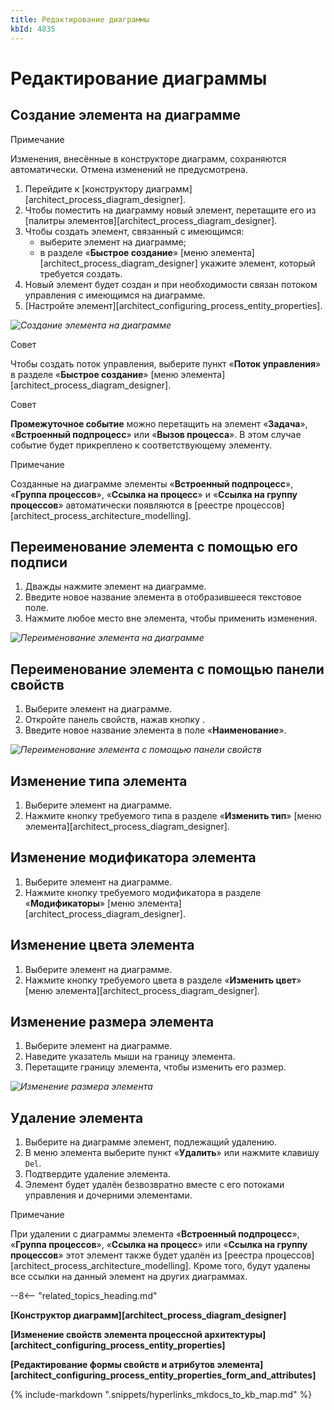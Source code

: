 ```yaml
---
title: Редактирование диаграммы
kbId: 4835
---
```


# Редактирование диаграммы

## Создание элемента на диаграмме

Примечание

Изменения, внесённые в конструкторе диаграмм, сохраняются автоматически. Отмена изменений не предусмотрена.

1. Перейдите к [конструктору диаграмм][architect_process_diagram_designer].
2. Чтобы поместить на диаграмму новый элемент, перетащите его из [палитры элементов][architect_process_diagram_designer].
3. Чтобы создать элемент, связанный с имеющимся:
    - выберите элемент на диаграмме;
    - в разделе «**Быстрое создание**» [меню элемента][architect_process_diagram_designer] укажите элемент, который требуется создать.
4. Новый элемент будет создан и при необходимости связан потоком управления с имеющимся на диаграмме.
5. [Настройте элемент][architect_configuring_process_entity_properties].

_![Создание элемента на диаграмме](https://kb.comindware.ru/assets/edit_diagram_create_element.png)_

Совет

Чтобы создать поток управления, выберите пункт «**Поток управления**» в разделе «**Быстрое создание**» [меню элемента][architect_process_diagram_designer].

Совет

**Промежуточное событие** можно перетащить на элемент «**Задача**», «**Встроенный подпроцесс**» или «**Вызов процесса**». В этом случае событие будет прикреплено к соответствующему элементу.

Примечание

Созданные на диаграмме элементы «**Встроенный подпроцесс**», «**Группа процессов**», «**Ссылка на процесс**» и «**Ссылка на группу процессов**» автоматически появляются в [реестре процессов][architect_process_architecture_modelling].

## Переименование элемента с помощью его подписи

1. Дважды нажмите элемент на диаграмме.
2. Введите новое название элемента в отобразившееся текстовое поле.
3. Нажмите любое место вне элемента, чтобы применить изменения.

_![Переименование элемента на диаграмме](https://kb.comindware.ru/assets/process_element_rename.gif)_

## Переименование элемента с помощью панели свойств

1. Выберите элемент на диаграмме.
2. Откройте панель свойств, нажав кнопку *‌*.
3. Введите новое название элемента в поле «**Наименование**».

_![Переименование элемента с помощью панели свойств](https://kb.comindware.ru/assets/process_element_rename_in_properties.png)_

## Изменение типа элемента

1. Выберите элемент на диаграмме.
2. Нажмите кнопку требуемого типа в разделе «**Изменить тип**» [меню элемента][architect_process_diagram_designer].

## Изменение модификатора элемента

1. Выберите элемент на диаграмме.
2. Нажмите кнопку требуемого модификатора в разделе «**Модификаторы**» [меню элемента][architect_process_diagram_designer].

## Изменение цвета элемента

1. Выберите элемент на диаграмме.
2. Нажмите кнопку требуемого цвета в разделе «**Изменить цвет**» [меню элемента][architect_process_diagram_designer].

## Изменение размера элемента

1. Выберите элемент на диаграмме.
2. Наведите указатель мыши на границу элемента.
3. Перетащите границу элемента, чтобы изменить его размер.

_![Изменение размера элемента](https://kb.comindware.ru/assets/process_element_resize.gif)_

## Удаление элемента

1. Выберите на диаграмме элемент, подлежащий удалению.
2. В меню элемента выберите пункт «**Удалить**» или нажмите клавишу `Del`.
3. Подтвердите удаление элемента.
4. Элемент будет удалён безвозвратно вместе с его потоками управления и дочерними элементами.

Примечание

При удалении с диаграммы элемента «**Встроенный подпроцесс**», «**Группа процессов**», «**Ссылка на процесс**» или «**Ссылка на группу процессов**» этот элемент также будет удалён из [реестра процессов][architect_process_architecture_modelling]. Кроме того, будут удалены все ссылки на данный элемент на других диаграммах.

--8<-- "related_topics_heading.md"

**[Конструктор диаграмм][architect_process_diagram_designer]**

**[Изменение свойств элемента процессной архитектуры][architect_configuring_process_entity_properties]**

**[Редактирование формы свойств и атрибутов элемента][architect_configuring_process_entity_properties_form_and_attributes]**

{% include-markdown ".snippets/hyperlinks_mkdocs_to_kb_map.md" %}
